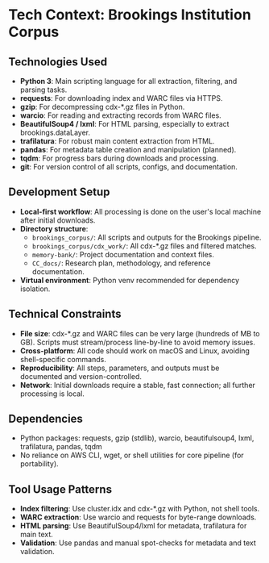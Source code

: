 # Tech Context: Brookings Institution Corpus

## Technologies Used

- **Python 3**: Main scripting language for all extraction, filtering, and parsing tasks.
- **requests**: For downloading index and WARC files via HTTPS.
- **gzip**: For decompressing cdx-*.gz files in Python.
- **warcio**: For reading and extracting records from WARC files.
- **BeautifulSoup4 / lxml**: For HTML parsing, especially to extract brookings.dataLayer.
- **trafilatura**: For robust main content extraction from HTML.
- **pandas**: For metadata table creation and manipulation (planned).
- **tqdm**: For progress bars during downloads and processing.
- **git**: For version control of all scripts, configs, and documentation.

## Development Setup

- **Local-first workflow**: All processing is done on the user's local machine after initial downloads.
- **Directory structure**:
  - `brookings_corpus/`: All scripts and outputs for the Brookings pipeline.
  - `brookings_corpus/cdx_work/`: All cdx-*.gz files and filtered matches.
  - `memory-bank/`: Project documentation and context files.
  - `CC_docs/`: Research plan, methodology, and reference documentation.
- **Virtual environment**: Python venv recommended for dependency isolation.

## Technical Constraints

- **File size**: cdx-*.gz and WARC files can be very large (hundreds of MB to GB). Scripts must stream/process line-by-line to avoid memory issues.
- **Cross-platform**: All code should work on macOS and Linux, avoiding shell-specific commands.
- **Reproducibility**: All steps, parameters, and outputs must be documented and version-controlled.
- **Network**: Initial downloads require a stable, fast connection; all further processing is local.

## Dependencies

- Python packages: requests, gzip (stdlib), warcio, beautifulsoup4, lxml, trafilatura, pandas, tqdm
- No reliance on AWS CLI, wget, or shell utilities for core pipeline (for portability).

## Tool Usage Patterns

- **Index filtering**: Use cluster.idx and cdx-*.gz with Python, not shell tools.
- **WARC extraction**: Use warcio and requests for byte-range downloads.
- **HTML parsing**: Use BeautifulSoup4/lxml for metadata, trafilatura for main text.
- **Validation**: Use pandas and manual spot-checks for metadata and text validation.
